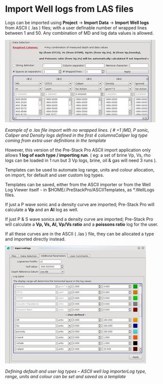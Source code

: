 # Import Well logs from LAS files

Logs can be imported using **Project** → **Import Data** → **Import Well logs** from ASCII \( .las \) files; with a user definable number of wrapped lines between 1 and 50. Any combination of MD and log data values is allowed.

![](../../../.gitbook/assets/016_import_well.png)

_Example of a .las file import with no wrapped lines. \( \# =1 \)MD, P sonic, Caliper and Density logs defined in the first 4 columnsCaliper log type coming from extra user definitions in the template_

However, this version of the Pre-Stack Pro ASCII import application only allows **1 log of each type / importing run**. \( eg: a set of brine Vp, Vs, rho logs can be loaded in 1 run but 3 Vp logs, brine, oil & gas will need 3 runs \).

Templates can be used to automate log range, units and colour allocation, on import, for default and user custom log types.

Templates can be saved, either from the ASCII importer or from the Well Log Viewer itself - in $HOME/.PreStackPro/ASCIITemplates, as \*.WellLogs files.

If just a P wave sonic and a density curve are imported; Pre-Stack Pro will calculate a **Vp** and an **AI** log as well.

If just P & S wave sonics and a density curve are imported; Pre-Stack Pro will calculate a **Vp, Vs, AI, Vp/Vs ratio** and a **poissons ratio** log for the user.

If all these curves are in the ASCII \( .las \) file, they can be allocated a type and imported directly instead.

![](../../../.gitbook/assets/017_import_well.png)

_Defining default and user log types – ASCII well log importerLog type, range, units and colour can be set and saved as a template_

